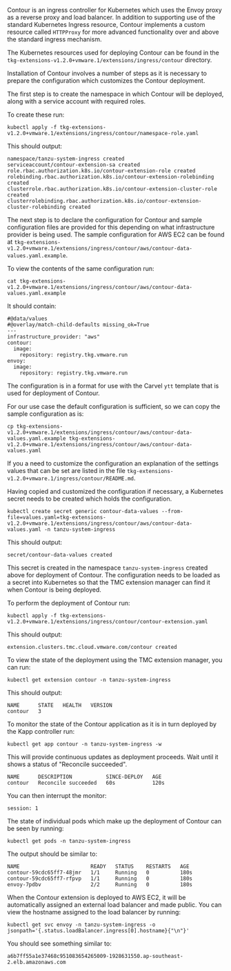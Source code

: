 Contour is an ingress controller for Kubernetes which uses the Envoy proxy as a reverse proxy and load balancer. In addition to supporting use of the standard Kubernetes Ingress resource, Contour implements a custom resource called ``HTTPProxy`` for more advanced functionality over and above the standard ingress mechanism.

The Kubernetes resources used for deploying Contour can be found in the ``tkg-extensions-v1.2.0+vmware.1/extensions/ingress/contour`` directory.

Installation of Contour involves a number of steps as it is necessary to prepare the configuration which customizes the Contour deployment.

The first step is to create the namespace in which Contour will be deployed, along with a service account with required roles.

To create these run:

```execute-1
kubectl apply -f tkg-extensions-v1.2.0+vmware.1/extensions/ingress/contour/namespace-role.yaml
```

This should output:

```
namespace/tanzu-system-ingress created
serviceaccount/contour-extension-sa created
role.rbac.authorization.k8s.io/contour-extension-role created
rolebinding.rbac.authorization.k8s.io/contour-extension-rolebinding created
clusterrole.rbac.authorization.k8s.io/contour-extension-cluster-role created
clusterrolebinding.rbac.authorization.k8s.io/contour-extension-cluster-rolebinding created
```

The next step is to declare the configuration for Contour and sample configuration files are provided for this depending on what infrastructure provider is being used. The sample configuration for AWS EC2 can be found at ``tkg-extensions-v1.2.0+vmware.1/extensions/ingress/contour/aws/contour-data-values.yaml.example``.

To view the contents of the same configuration run:

```execute-1
cat tkg-extensions-v1.2.0+vmware.1/extensions/ingress/contour/aws/contour-data-values.yaml.example
```

It should contain:

```
#@data/values
#@overlay/match-child-defaults missing_ok=True
---
infrastructure_provider: "aws"
contour:
  image:
    repository: registry.tkg.vmware.run
envoy:
  image:
    repository: registry.tkg.vmware.run
```

The configuration is in a format for use with the Carvel ``ytt`` template that is used for deployment of Contour.

For our use case the default configuration is sufficient, so we can copy the sample configuration as is:

```execute-1
cp tkg-extensions-v1.2.0+vmware.1/extensions/ingress/contour/aws/contour-data-values.yaml.example tkg-extensions-v1.2.0+vmware.1/extensions/ingress/contour/aws/contour-data-values.yaml
```

If you a need to customize the configuration an explanation of the settings values that can be set are listed in the file ``tkg-extensions-v1.2.0+vmware.1/ingress/contour/README.md``.

Having copied and customized the configuration if necessary, a Kubernetes secret needs to be created which holds the configuration.

```execute-1
kubectl create secret generic contour-data-values --from-file=values.yaml=tkg-extensions-v1.2.0+vmware.1/extensions/ingress/contour/aws/contour-data-values.yaml -n tanzu-system-ingress
```

This should output:

```
secret/contour-data-values created
```

This secret is created in the namespace ``tanzu-system-ingress`` created above for deployment of Contour. The configuration needs to be loaded as a secret into Kubernetes so that the TMC extension manager can find it when Contour is being deployed.

To perform the deployment of Contour run:

```execute-1
kubectl apply -f tkg-extensions-v1.2.0+vmware.1/extensions/ingress/contour/contour-extension.yaml
```

This should output:

```
extension.clusters.tmc.cloud.vmware.com/contour created
```

To view the state of the deployment using the TMC extension manager, you can run:

```execute-1
kubectl get extension contour -n tanzu-system-ingress
```

This should output:

```
NAME      STATE   HEALTH   VERSION
contour   3 
```

To monitor the state of the Contour application as it is in turn deployed by the Kapp controller run:

```execute-1
kubectl get app contour -n tanzu-system-ingress -w
```

This will provide continuous updates as deployment proceeds. Wait until it shows a status of "Reconcile succeeded".

```
NAME      DESCRIPTION           SINCE-DEPLOY   AGE
contour   Reconcile succeeded   60s            120s
```

You can then interrupt the monitor:

```terminal:interrupt
session: 1
```

The state of individual pods which make up the deployment of Contour can be seen by running:

```execute-1
kubectl get pods -n tanzu-system-ingress
```

The output should be similar to:

```
NAME                       READY   STATUS    RESTARTS   AGE
contour-59cdc65ff7-48jmr   1/1     Running   0          180s
contour-59cdc65ff7-rfpvp   1/1     Running   0          180s
envoy-7pdbv                2/2     Running   0          180s
```

When the Contour extension is deployed to AWS EC2, it will be automatically assigned an external load balancer and made public. You can view the hostname assigned to the load balancer by running:

```execute-1
kubectl get svc envoy -n tanzu-system-ingress -o jsonpath='{.status.loadBalancer.ingress[0].hostname}{"\n"}'
```

You should see something similar to:

```
a6b7ff55a1e37468c951083654265009-1928631550.ap-southeast-2.elb.amazonaws.com
```
